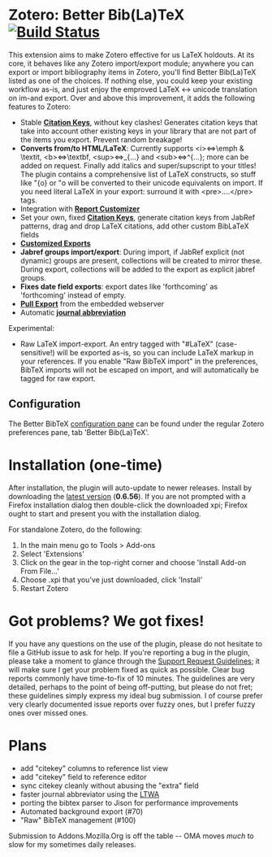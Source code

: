 # Zotero: Better Bib(La)TeX [![Build Status](https://travis-ci.org/ZotPlus/zotero-better-bibtex.svg?branch=master)](https://travis-ci.org/ZotPlus/zotero-better-bibtex)

This extension aims to make Zotero effective for us LaTeX holdouts. At its core, it behaves like any Zotero
import/export module; anywhere you can export or import bibliography items in Zotero, you'll find Better Bib(La)TeX
listed as one of the choices. If nothing else, you could keep your existing workflow as-is, and just enjoy the emproved
LaTeX &lt;-&gt; unicode translation on im-and export. Over and above this improvement, it adds the following features to
Zotero:

* Stable **[Citation Keys](https://zotplus.github.io/better-bibtex/Citation-Keys.html)**, without key clashes! Generates citation keys that take into account other existing keys in your library
  that are not part of the items you export. Prevent random breakage!
* **Converts from/to HTML/LaTeX**: Currently supports &lt;i&gt;&#8660;\emph &amp; \textit, &lt;b&gt;&#8660;\textbf,
  &lt;sup&gt;&#8660;\_{...}
  and &lt;sub&gt;&#8660;^{...}; more can
  be added on request. Finally add italics and super/supscript to your titles! The plugin contains a comprehensive list
  of LaTeX constructs, so stuff like \"{o} or \"o will be converted to their unicode equivalents on import. If you need
  literal LaTeX in your export: surround it with &lt;pre&gt;....&lt;/pre&gt; tags.
* Integration with **[Report Customizer](https://zotplus.github.io/better-bibtex/Citation-Keys.html)**
* Set your own, fixed **[Citation Keys](https://zotplus.github.io/better-bibtex/Citation-Keys.html)**, generate citation keys from JabRef patterns, drag and drop LaTeX citations, add other custom BibLaTeX fields
* **[Customized Exports](https://zotplus.github.io/better-bibtex/Customized-Exports.html)**
* **Jabref groups import/export**: During import, if JabRef explicit (not dynamic) groups are present, collections will
  be created to mirror these. During export, collections will be added to the export as explicit jabref groups.
* **Fixes date field exports**: export dates like 'forthcoming' as 'forthcoming' instead of empty.
* **[Pull Export](https://zotplus.github.io/better-bibtex/Pull-Export)** from the embedded webserver
* Automatic **[journal abbreviation](https://zotplus.github.io/better-bibtex/Citation-Keys.html)**

Experimental:

* Raw LaTeX import-export. An entry tagged with "#LaTeX" (case-sensitive!) will be exported as-is, so you can include
  LaTeX markup in your references. If you enable "Raw BibTeX import" in the preferences, BibTeX imports will not be
  escaped on import, and will automatically be tagged for raw export.

## Configuration

The Better BibTeX [configuration pane](https://zotplus.github.io/better-bibtex/Customized-Exports.html) can be found under the regular Zotero preferences pane, tab 'Better Bib(La)TeX'.

# Installation (one-time)

After installation, the plugin will auto-update to newer releases. Install by downloading the [latest
version](https://zotplus.github.io/better-bibtex/zotero-better-bibtex-0.6.56.xpi)
(**0.6.56**).
If you are not prompted with a Firefox installation dialog then double-click the
downloaded xpi; Firefox ought to start and present you with the installation dialog.

For standalone Zotero, do the following:

1. In the main menu go to Tools > Add-ons
2. Select 'Extensions'
3. Click on the gear in the top-right corner and choose 'Install Add-on From File...'
4. Choose .xpi that you've just downloaded, click 'Install'
5. Restart Zotero

# Got problems? We got fixes!

If you have any questions on the use of the plugin, please do not hesitate to file a GitHub issue to ask for help. If
you're reporting a bug in the plugin, please take a moment to glance through the [Support Request Guidelines](https://zotplus.github.io/better-bibtex/Support-Request-Guidelines.html); it will
make sure I get your problem fixed as quick as possible. Clear bug reports commonly have time-to-fix of 10 minutes. The
guidelines are very detailed, perhaps to the point of being off-putting, but please do not fret; these guidelines
simply express my ideal bug submission. I of course prefer very clearly documented issue reports over fuzzy ones, but I
prefer fuzzy ones over missed ones.

# Plans

* add "citekey" columns to reference list view
* add "citekey" field to reference editor
* sync citekey cleanly without abusing the "extra" field
* faster journal abbreviator using the [LTWA](http://www.issn.org/services/online-services/access-to-the-ltwa/)
* porting the bibtex parser to Jison for performance improvements
* Automated background export (#70)
* "Raw" BibTeX management (#100)

Submission to Addons.Mozilla.Org is off the table -- OMA moves *much* to slow for my sometimes daily releases.
